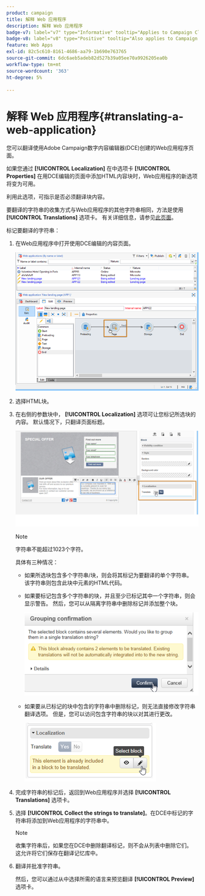 ```yaml
---
product: campaign
title: 解释 Web 应用程序
description: 解释 Web 应用程序
badge-v7: label="v7" type="Informative" tooltip="Applies to Campaign Classic v7"
badge-v8: label="v8" type="Positive" tooltip="Also applies to Campaign v8"
feature: Web Apps
exl-id: 82c5c610-8161-4686-aa79-1b690e763765
source-git-commit: 6dc6aeb5adeb82d527b39a05ee70a9926205ea0b
workflow-type: tm+mt
source-wordcount: '363'
ht-degree: 5%

---
```


# 解释 Web 应用程序{#translating-a-web-application}



您可以翻译使用Adobe Campaign数字内容编辑器(DCE)创建的Web应用程序页面。

如果您通过 **[!UICONTROL Localization]** 在中选项卡 **[!UICONTROL Properties]** 在用DCE编辑的页面中添加HTML内容块时，Web应用程序的新选项将变为可用。

利用此选项，可指示是否必须翻译块内容。

要翻译的字符串的收集方式与Web应用程序的其他字符串相同，方法是使用 **[!UICONTROL Translations]** 选项卡。 有关详细信息，请参见[此页面](translating-a-web-form.md)。

标记要翻译的字符串：

1. 在Web应用程序中打开使用DCE编辑的内容页面。

   ![](assets/dce_translation_3.png)

1. 选择HTML块。
1. 在右侧的参数块中， **[!UICONTROL Localization]** 选项可让您标记所选块的内容。 默认情况下，只翻译页面标题。

   ![](assets/dce_translation_1.png)

   >[!NOTE]
   >
   >字符串不能超过1023个字符。

   具体有三种情况：

   * 如果所选块包含多个字符串/块，则会将其标记为要翻译的单个字符串。 该字符串则包含此块中元素的HTML代码。
   * 如果要标记包含多个字符串的块，并且至少已标记其中一个字符串，则会显示警告。 然后，您可以从隔离字符串中删除标记并添加整个块。

      ![](assets/dce_translation_4.png)

   * 如果要从已标记的块中包含的字符串中删除标记，则无法直接修改字符串翻译选项。 但是，您可以访问包含字符串的块以对其进行更改。

      ![](assets/dce_translation_2.png)

1. 完成字符串的标记后，返回到Web应用程序并选择 **[!UICONTROL Translations]** 选项卡。
1. 选择 **[!UICONTROL Collect the strings to translate]**。在DCE中标记的字符串将添加到Web应用程序的字符串中。

   >[!NOTE]
   >
   >收集字符串后，如果您在DCE中删除翻译标记，则不会从列表中删除它们。 这允许将它们保存在翻译记忆库中。

1. 翻译并批准字符串。

   然后，您可以通过从中选择所需的语言来预览翻译 **[!UICONTROL Preview]** 选项卡。
